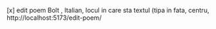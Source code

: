 [x] edit poem Bolt , Italian, locul in care sta textul (tipa in fata, centru,   http://localhost:5173/edit-poem/
